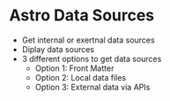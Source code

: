 # Astro Data Sources

- Get internal or exertnal data sources
- Diplay data sources
- 3 different options to get data sources
    - Option 1: Front Matter
    - Option 2: Local data files
    - Option 3: External data via APIs